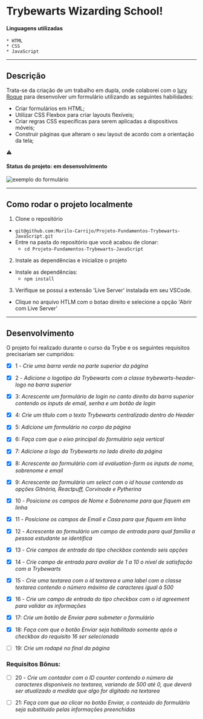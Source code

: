 # Trybewarts Wizarding School!

#### Linguagens utilizadas

    * HTML
    * CSS
    * JavaScript

---

## Descrição

Trata-se da criação de um trabalho em dupla, onde colaborei com o [Iury Roque](https://github.com/iuryroque) para desenvolver um formulário utilizando as seguintes habilidades: 

* Criar formulários em HTML;
* Utilizar CSS Flexbox para criar layouts flexíveis;
* Criar regras CSS específicas para serem aplicadas a dispositivos móveis;
* Construir páginas que alteram o seu layout de acordo com a orientação da tela;

⚠️
#### Status do projeto: em desenvolvimento

![exemplo do formulário](./pagina-principal.png)

---

## Como rodar o projeto localmente

1. Clone o repositório
  * `git@github.com:Murilo-Carrijo/Projeto-Fundamentos-Trybewarts-JavaScript.git`
  * Entre na pasta do repositório que você acabou de clonar:
    * `cd Projeto-Fundamentos-Trybewarts-JavaScript`

2. Instale as dependências e inicialize o projeto
  * Instale as dependências:
    * `npm install`

3. Verifique se possui a extensão 'Live Server' instalada em seu VSCode.
  * Clique no arquivo HTLM com o botao direito e selecione a opção 'Abrir com Live Server'

---

## Desenvolvimento

O projeto foi realizado durante o curso da Trybe e os seguintes requisitos precisariam ser cumpridos: 

  - [X]  1 - _Crie uma barra verde na parte superior da página_
  
  - [X]  2 - _Adicione o logotipo da Trybewarts com a classe trybewarts-header-logo na barra superior_
  
  - [X]  3: _Acrescente um formulário de login no canto direito da barra superior contendo os inputs de email, senha e um botão de login_
  
  - [X]  4: _Crie um título com o texto Trybewarts centralizado dentro do Header_
  
  - [X]  5: _Adicione um formulário no corpo da página_
  
  - [X]  6: _Faça com que o eixo principal do formulário seja vertical_
  
  - [X]  7: _Adicione a logo da Trybewarts no lado direito da página_
  
  - [X]  8: _Acrescente ao formulário com id evaluation-form os inputs de nome, sobrenome e email_
  
  - [X]  9: _Acrescente ao formulário um select com o id house contendo as opções Gitnória, Reactpuff, Corvinode e Pytherina_

  - [X]  10 - _Posicione os campos de Nome e Sobrenome para que fiquem em linha_

  - [X]  11 - _Posicione os campos de Email e Casa para que fiquem em linha_

  - [X]  12 - _Acrescente ao formulário um campo de entrada para qual família a pessoa estudante se identifica_

  - [X]  13 - _Crie campos de entrada do tipo checkbox contendo seis opções_

  - [X]  14 - _Crie campo de entrada para avaliar de 1 a 10 o nível de satisfação com a Trybewarts_

  - [X]  15 - _Crie uma textarea com o id textarea e uma label com a classe textarea contendo o número máximo de caracteres igual à 500_

  - [X]  16 - _Crie um campo de entrada do tipo checkbox com o id agreement para validar as informações_

  - [X]  17: _Crie um botão de Enviar para submeter o formulário_

  - [X]  18: _Faça com que o botão Enviar seja habilitado somente após a checkbox do requisito 16 ser selecionada_

  - [ ]  19: _Crie um rodapé no final da página_

  ### Requisitos Bônus:

  - [ ] 20 - _Crie um contador com o ID counter contendo o número de caracteres disponíveis no textarea, variando de 500 até 0, que deverá ser atualizado a medida que algo for digitado na textarea_
  
  - [ ] 21: _Faça com que ao clicar no botão Enviar, o conteúdo do formulário seja substituído pelas informações preenchidas_
  